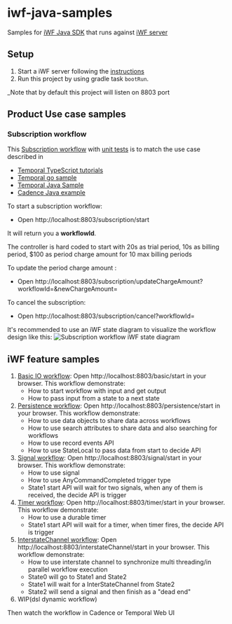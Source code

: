 # iwf-java-samples

Samples for [iWF Java SDK](https://github.com/indeedeng/iwf-java-sdk) that runs
against [iWF server](https://github.com/indeedeng/iwf)

## Setup

1. Start a iWF server following the [instructions](https://github.com/indeedeng/iwf#how-to-run-this-server)
2. Run this project by using gradle task `bootRun`.

_Note that by default this project will listen on 8803 port

## Product Use case samples

### Subscription workflow

This [Subscription workflow](https://github.com/indeedeng/iwf-java-samples/tree/main/src/main/java/io/iworkflow/workflow/subscription)
with [unit tests](https://github.com/indeedeng/iwf-java-samples/tree/test/src/main/java/io/iworkflow/workflow/subscription)
is to match the use case described in

* [Temporal TypeScript tutorials](https://learn.temporal.io/tutorials/typescript/subscriptions/)
* [Temporal go sample](https://github.com/temporalio/subscription-workflow-project-template-go)
* [Temporal Java Sample](https://github.com/temporalio/subscription-workflow-project-template-java)
* [Cadence Java example](https://cadenceworkflow.io/docs/concepts/workflows/#example)

To start a subscription workflow:

* Open http://localhost:8803/subscription/start

It will return you a **workflowId**.

The controller is hard coded to start with 20s as trial period, 10s as billing period, $100 as period charge amount for
10 max billing periods

To update the period charge amount :

* Open http://localhost:8803/subscription/updateChargeAmount?workflowId=<TheWorkflowId>&newChargeAmount=<The new amount>

To cancel the subscription:

* Open http://localhost:8803/subscription/cancel?workflowId=<TheWorkflowId>

It's recommended to use an iWF state diagram to visualize the workflow design like this:
![Subscription workflow iWF state diagram](https://user-images.githubusercontent.com/4523955/216396635-1c46df3c-e087-415a-996e-16ce47e7ccb2.png)

## iWF feature samples

1. [Basic IO workflow](https://github.com/indeedeng/iwf-java-samples/tree/main/src/main/java/io/iworkflow/workflow/basic):
   Open http://localhost:8803/basic/start in your browser. This workflow demonstrate:
   * How to start workflow with input and get output
   * How to pass input from a state to a next state
2. [Persistence workflow](https://github.com/indeedeng/iwf-java-samples/tree/main/src/main/java/io/iworkflow/workflow/persistence):
   Open http://localhost:8803/persistence/start in your browser. This workflow demonstrate:
   * How to use data objects to share data across workflows
   * How to use search attributes to share data and also searching for workflows
   * How to use record events API
   * How to use StateLocal to pass data from start to decide API
3. [Signal workflow](https://github.com/indeedeng/iwf-java-samples/tree/main/src/main/java/io/iworkflow/workflow/signal):
   Open http://localhost:8803/signal/start in your browser. This workflow demonstrate:
   * How to use signal
   * How to use AnyCommandCompleted trigger type
   * State1 start API will wait for two signals, when any of them is received, the decide API is trigger
4. [Timer workflow](https://github.com/indeedeng/iwf-java-samples/tree/main/src/main/java/io/iworkflow/workflow/timer):
   Open http://localhost:8803/timer/start in your browser. This workflow demonstrate:
   * How to use a durable timer
   * State1 start API will wait for a timer, when timer fires, the decide API is trigger
5. [InterstateChannel workflow](https://github.com/indeedeng/iwf-java-samples/tree/main/src/main/java/io/iworkflow/workflow/interstatechannel):
   Open http://localhost:8803/interstateChannel/start in your browser. This workflow demonstrate:
   * How to use interstate channel to synchronize multi threading/in parallel workflow execution
   * State0 will go to State1 and State2
   * State1 will wait for a InterStateChannel from State2
   * State2 will send a signal and then finish as a "dead end"
6. WIP(dsl dynamic workflow)

Then watch the workflow in Cadence or Temporal Web UI
